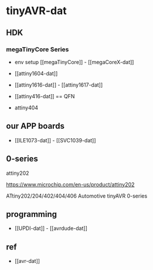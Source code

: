 
# tinyAVR-dat

## HDK 

### megaTinyCore Series 

- env setup [[megaTinyCore]] - [[megaCoreX-dat]]

- [[attiny1604-dat]] 
  
- [[attiny1616-dat]] - [[attiny1617-dat]]

- [[attiny416-dat]] == QFN

- attiny404

## our APP boards 

- [[ILE1073-dat]] - [[SVC1039-dat]]



## 0-series 

attiny202

https://www.microchip.com/en-us/product/attiny202

ATtiny202/204/402/404/406 Automotive tinyAVR 0-series



## programming 

- [[UPDI-dat]] - [[avrdude-dat]]


## ref 

- [[avr-dat]]